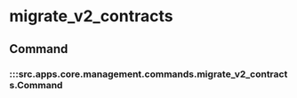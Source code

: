 # migrate_v2_contracts

## Command

### :::src.apps.core.management.commands.migrate_v2_contracts.Command

